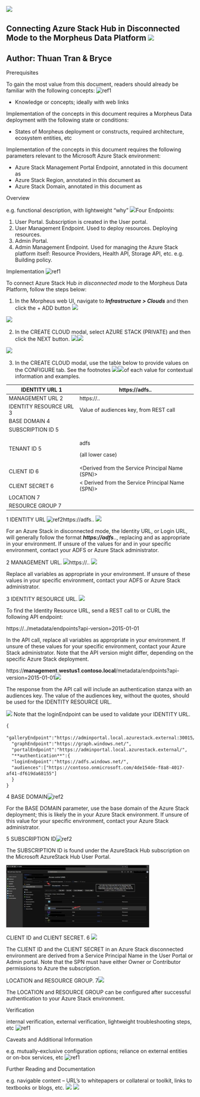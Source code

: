 ![](files/Aspose.Words.3a23d1de-3194-4a4a-941d-ea5324283dee.001.png)

Connecting Azure Stack Hub in Disconnected Mode to the Morpheus Data Platform ![](files/Aspose.Words.3a23d1de-3194-4a4a-941d-ea5324283dee.002.png)
---
Author: Thuan Tran & Bryce
---
Prerequisites 

To gain the most value from this document, readers should already be familiar with the following concepts: ![ref1]

- Knowledge or concepts; ideally with web links  

Implementation of the concepts in this document requires a Morpheus Data deployment with the following state or conditions: 

- States of Morpheus deployment or constructs, required architecture, ecosystem entities, etc  

Implementation of the concepts in this document requires the following parameters relevant to the Microsoft Azure Stack environment: 

- Azure Stack Management Portal Endpoint, annotated in this document as ***<management>***
- Azure Stack Region, annotated in this document as ***<region>***
- Azure Stack Domain, annotated in this document as ***<fqdn>***

Overview 

e.g. functional description, with lightweight “why” ![](files/Aspose.Words.3a23d1de-3194-4a4a-941d-ea5324283dee.004.png)Four Endpoints: 

1. User Portal.  Subscription is created in the User portal. 
1. User Management Endpoint.  Used to deploy resources.  Deploying resources. 
1. Admin Portal.   
1. Admin Management Endpoint.  Used for managing the Azure Stack platform itself:  Resource Providers, Health API, Storage API, etc.  e.g. Building policy. 

Implementation ![ref1]

To connect Azure Stack Hub *in disconnected mode* to the Morpheus Data Platform, follow the steps below: 

1. In the Morpheus web UI, navigate to ***Infrastructure > Clouds*** and then click the + ADD button ![](files/Aspose.Words.3a23d1de-3194-4a4a-941d-ea5324283dee.005.png)

![](files/Aspose.Words.3a23d1de-3194-4a4a-941d-ea5324283dee.006.png)

2. In the CREATE CLOUD modal, select AZURE STACK (PRIVATE) and then click the NEXT button. ![](files/Aspose.Words.3a23d1de-3194-4a4a-941d-ea5324283dee.007.png)![](files/Aspose.Words.3a23d1de-3194-4a4a-941d-ea5324283dee.008.png)

![](files/Aspose.Words.3a23d1de-3194-4a4a-941d-ea5324283dee.009.png)

3. In the CREATE CLOUD modal, use the table below to provide values on the CONFIGURE tab.  See the footnotes ![](files/Aspose.Words.3a23d1de-3194-4a4a-941d-ea5324283dee.010.png)![](Aspose.Words.3a23d1de-3194-4a4a-941d-ea5324283dee.011.png)of each value for contextual information and examples. 



|IDENTITY URL 1 |https://adfs.<region>.<fqdn> |
| - | - |
|MANAGEMENT URL 2|https://<management>.<region>.<fqdn> |
|IDENTITY RESOURCE URL 3|Value of audiences key, from REST call |
|BASE DOMAIN 4|<Base domain of the Azure Stack deployment> |
|SUBSCRIPTION ID 5|<Found in the User Portal> |
|TENANT ID 5|<p>adfs  </p><p>(all lower case) </p>|
|CLIENT ID 6|<Derived from the Service Principal Name (SPN)> |
|CLIENT SECRET 6|< Derived from the Service Principal Name (SPN)> |
|LOCATION 7|<Selected after authentication is successful> |
|RESOURCE GROUP 7|<Selected after authentication is successful> |

1 IDENTITY URL ![ref2]https://adfs.<region>.<fqdn> ![](Aspose.Words.3a23d1de-3194-4a4a-941d-ea5324283dee.013.png)

For an Azure Stack in disconnected mode, the Identity URL, or Login URL, will generally follow the format ***https://adfs***.***<region>***.***<fqdn>***, replacing ***<region>*** and ***<fqdn>*** as appropriate in your environment.  If unsure of the values for ***<region>*** and ***<fqdn>*** in your specific environment, contact your ADFS or Azure Stack administrator. 

2 MANAGEMENT URL.   ![](Aspose.Words.3a23d1de-3194-4a4a-941d-ea5324283dee.014.png)https://<management>.<region>.<fqdn> ![](Aspose.Words.3a23d1de-3194-4a4a-941d-ea5324283dee.015.png)

Replace all variables as appropriate in your environment.  If unsure of these values in your specific environment, contact your ADFS or Azure Stack administrator. 

3 IDENTITY RESOURCE URL.   ![](Aspose.Words.3a23d1de-3194-4a4a-941d-ea5324283dee.016.png)

To find the Identity Resource URL, send a REST call to or CURL the following API endpoint: 

https://***<management>***.***<region>***.***<fqdn>***/metadata/endpoints?api-version=2015-01-01

In the API call, replace all variables as appropriate in your environment.  If unsure of these values for your specific environment, contact your Azure Stack administrator.  Note that the API version might differ, depending on the specific Azure Stack deployment. 

https://**management**.**westus1**.**contoso.local**/metadata/endpoints?api-version=2015-01-01![](Aspose.Words.3a23d1de-3194-4a4a-941d-ea5324283dee.017.png)

The response from the API call will include an authentication stanza with an audiences key.  The value of the audiences key, without the quotes, should be used for the IDENTITY RESOURCE URL.  

![](files/Aspose.Words.3a23d1de-3194-4a4a-941d-ea5324283dee.018.png)  Note that the loginEndpoint can be used to validate your IDENTITY URL. 


```
{
  "galleryEndpoint":"https://adminportal.local.azurestack.external:30015/", 
  "graphEndpoint":"https://graph.windows.net/", 
  "portalEndpoint":"https://adminportal.local.azurestack.external/", 
  "**authentication**":{ 
  "loginEndpoint":"https://adfs.windows.net/", 
  "audiences":["https://contoso.onmicrosoft.com/4de154de-f8a8-4017-af41-df619da68155"] 
  }
}
```

4 BASE DOMAIN![ref2]

For the BASE DOMAIN parameter, use the base domain of the Azure Stack deployment; this is likely the ***<fqdn>*** in your Azure Stack environment.  If unsure of this value for your specific environment, contact your Azure Stack administrator. 

5 SUBSCRIPTION ID![ref2]

The  SUBSCRIPTION  ID  is  found  under  the  AzureStack  Hub  subscription  on  the   Microsoft AzureStack Hub User Portal. 

![](files/Aspose.Words.3a23d1de-3194-4a4a-941d-ea5324283dee.019.jpeg)

CLIENT ID and CLIENT SECRET.  6 ![](files/Aspose.Words.3a23d1de-3194-4a4a-941d-ea5324283dee.020.png)

The CLIENT ID and the CLIENT SECRET in an Azure Stack disconnected environment are derived from a Service Principal Name in the User Portal or Admin portal.  Note that the SPN must have either Owner or Contributor permissions to Azure the subscription. 

LOCATION and RESOURCE GROUP.  7![](files/Aspose.Words.3a23d1de-3194-4a4a-941d-ea5324283dee.021.png)

The LOCATION and RESOURCE GROUP can be configured after successful authentication to your Azure Stack environment. 

Verification 

internal verification, external verification, lightweight troubleshooting steps, etc ![ref1]

Caveats and Additional Information 

e.g. mutually-exclusive configuration options; reliance on external entities or on-box services, etc  ![ref1]

Further Reading and Documentation 

e.g. navigable content – URL’s to whitepapers or collateral or toolkit, links to textbooks or blogs, etc.  ![](files/Aspose.Words.3a23d1de-3194-4a4a-941d-ea5324283dee.022.png)
![](files/Aspose.Words.3a23d1de-3194-4a4a-941d-ea5324283dee.023.png)

[ref1]: files/Aspose.Words.3a23d1de-3194-4a4a-941d-ea5324283dee.003.png
[ref2]: files/Aspose.Words.3a23d1de-3194-4a4a-941d-ea5324283dee.012.png
